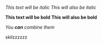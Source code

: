 *This text will be italic*
_This will also be italic_

**This text will be bold**
__This will also be bold__

_You **can** combine them_

skilzzzzzz
